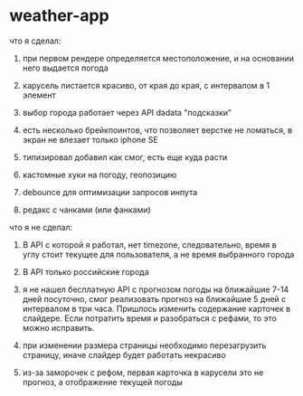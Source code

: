 # weather-app

что я сделал:

1. при первом рендере определяется местоположение, и на основании него выдается погода

2. карусель листается красиво, от края до края, с интервалом в 1 элемент

3. выбор города работает через API dadata "подсказки"

4. есть несколько брейкпоинтов, что позволяет верстке не ломаться, в экран не влезает только iphone SE

5. типизировал добавил как смог, есть еще куда расти

6. кастомные хуки на погоду, геопозицию

7. debounce для оптимизации запросов инпута

8. редакс с чанками (или фанками)

что я не сделал:

1. В API с которой я работал, нет timezone, следовательно, время в углу стоит текущее для пользователя, а не время выбранного города

2. В API только российские города

3. я не нашел бесплатную API с прогнозом погоды на ближайшие 7-14 дней посуточно, смог реализовать прогноз на ближайшие 5 дней с интервалом в три часа. Пришлось изменить содержание карточек в слайдере. Если потратить время и разобраться с рефами, то это можно исправить.

4. при изменении размера страницы необходимо перезагрузить страницу, иначе слайдер будет работать некрасиво

5. из-за заморочек с рефом, первая карточка в карусели это не прогноз, а отображение текущей погоды